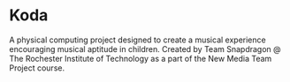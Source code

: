 Koda
====

A physical computing project designed to create a musical experience encouraging musical aptitude in children.  Created by Team Snapdragon @ The Rochester Institute of Technology as a part of the New Media Team Project course.